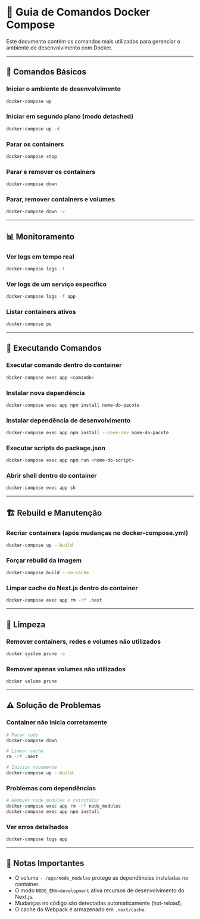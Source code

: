 # 🐳 Guia de Comandos Docker Compose

Este documento contém os comandos mais utilizados para gerenciar o ambiente de desenvolvimento com Docker.

---

## 🚀 Comandos Básicos

### Iniciar o ambiente de desenvolvimento

```bash
docker-compose up
```

### Iniciar em segundo plano (modo detached)

```bash
docker-compose up -d
```

### Parar os containers

```bash
docker-compose stop
```

### Parar e remover os containers

```bash
docker-compose down
```

### Parar, remover containers e volumes

```bash
docker-compose down -v
```

---

## 📊 Monitoramento

### Ver logs em tempo real

```bash
docker-compose logs -f
```

### Ver logs de um serviço específico

```bash
docker-compose logs -f app
```

### Listar containers ativos

```bash
docker-compose ps
```

---

## 🔧 Executando Comandos

### Executar comando dentro do container

```bash
docker-compose exec app <comando>
```

### Instalar nova dependência

```bash
docker-compose exec app npm install nome-do-pacote
```

### Instalar dependência de desenvolvimento

```bash
docker-compose exec app npm install --save-dev nome-do-pacote
```

### Executar scripts do package.json

```bash
docker-compose exec app npm run <nome-do-script>
```

### Abrir shell dentro do container

```bash
docker-compose exec app sh
```

---

## 🏗️ Rebuild e Manutenção

### Recriar containers (após mudanças no docker-compose.yml)

```bash
docker-compose up --build
```

### Forçar rebuild da imagem

```bash
docker-compose build --no-cache
```

### Limpar cache do Next.js dentro do container

```bash
docker-compose exec app rm -rf .next
```

---

## 🧹 Limpeza

### Remover containers, redes e volumes não utilizados

```bash
docker system prune -a
```

### Remover apenas volumes não utilizados

```bash
docker volume prune
```

---

## ⚠️ Solução de Problemas

### Container não inicia corretamente

```bash
# Parar tudo
docker-compose down

# Limpar cache
rm -rf .next

# Iniciar novamente
docker-compose up --build
```

### Problemas com dependências

```bash
# Remover node_modules e reinstalar
docker-compose exec app rm -rf node_modules
docker-compose exec app npm install
```

### Ver erros detalhados

```bash
docker-compose logs app
```

---

## 📝 Notas Importantes

* O volume `- /app/node_modules` protege as dependências instaladas no container.
* O modo `NODE_ENV=development` ativa recursos de desenvolvimento do Next.js.
* Mudanças no código são detectadas automaticamente (hot-reload).
* O cache do Webpack é armazenado em `.next/cache`.
